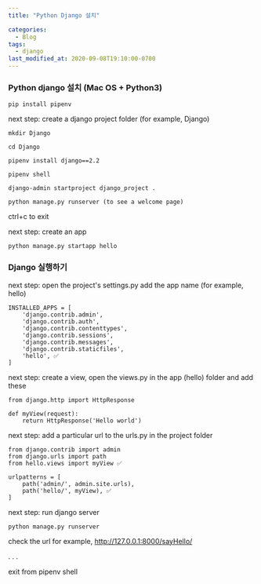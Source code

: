 ```yaml
---
title: "Python Django 설치"

categories:
  - Blog
tags:
  - django
last_modified_at: 2020-09-08T19:10:00-0700
---
```


### Python django 설치 (Mac OS + Python3)

```
pip install pipenv
```

next step: create a django project folder (for example, Django)

```
mkdir Django

cd Django

pipenv install django==2.2
```

```
pipenv shell

django-admin startproject django_project .

python manage.py runserver (to see a welcome page)
```

ctrl+c to exit

next step: create an app

```
python manage.py startapp hello
```

### Django 실행하기

next step: open the project's settings.py add the app name (for example, hello)

```
INSTALLED_APPS = [
    'django.contrib.admin',
    'django.contrib.auth',
    'django.contrib.contenttypes',
    'django.contrib.sessions',
    'django.contrib.messages',
    'django.contrib.staticfiles',
    'hello', ✅
]
```

next step: create a view, open the views.py in the app (hello) folder and add these

```
from django.http import HttpResponse

def myView(request):
    return HttpResponse('Hello world')
```

next step: add a particular url to the urls.py in the project folder

```
from django.contrib import admin
from django.urls import path
from hello.views import myView ✅

urlpatterns = [
    path('admin/', admin.site.urls),
    path('hello/', myView), ✅
]

```

next step: run django server

```
python manage.py runserver
```

check the url for example, http://127.0.0.1:8000/sayHello/

.
.
.

exit from pipenv shell
